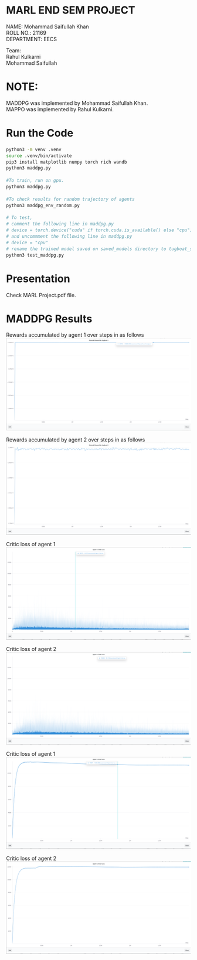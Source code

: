 # MARL END SEM PROJECT

NAME: Mohammad Saifullah Khan  
ROLL NO.: 21169  
DEPARTMENT: EECS  

Team:  
Rahul Kulkarni  
Mohammad Saifullah

# NOTE:
MADDPG was implemented by Mohammad Saifullah Khan.  
MAPPO was implemented by Rahul Kulkarni.

# Run the Code
```bash
python3 -m venv .venv
source .venv/bin/activate
pip3 install matplotlib numpy torch rich wandb
python3 maddpg.py

#To train, run on gpu.
python3 maddpg.py

#To check results for random trajectory of agents
python3 maddpg_env_random.py

# To test, 
# comment the following line in maddpg.py
# device = torch.device("cuda" if torch.cuda.is_available() else "cpu") 
# and uncommment the following line in maddpg.py
# device = "cpu"
# rename the trained model saved on saved_models directory to tugboat_{agent_number}_actor_maddpg.pth
python3 test_maddpg.py
```

# Presentation
Check MARL Project.pdf file.

# MADDPG  Results

Rewards accumulated by agent 1 over steps in as follows
![agent_1_reward](agent_1_reward.png)    

Rewards accumulated by agent 2 over steps in as follows
![agent_2_reward](agent_2_reward.png)    

Critic loss of agent 1  
![agent_2_reward](agent_1_critic_loss.png)  

Critic loss of agent 2  
![agent_2_reward](agent_2_critic_loss.png)  

Critic loss of agent 1  
![agent_2_reward](agent_1_actor_loss.png)  

Critic loss of agent 2   
![agent_2_reward](agent_2_actor_loss.png)
